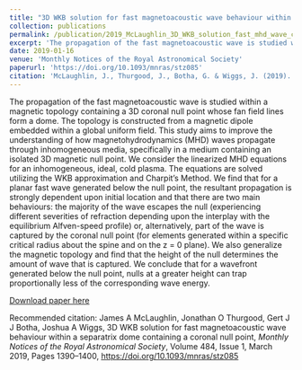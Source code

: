 ```yaml
---
title: "3D WKB solution for fast magnetoacoustic wave behaviour within a separatrix dome containing a coronal null point"
collection: publications
permalink: /publication/2019_McLaughlin_3D_WKB_solution_fast_mhd_wave_coronal_null_point
excerpt: 'The propagation of the fast magnetoacoustic wave is studied within a magnetic topology containing a 3D coronal null point whose fan field lines form a dome.'
date: 2019-01-16
venue: 'Monthly Notices of the Royal Astronomical Society'
paperurl: 'https://doi.org/10.1093/mnras/stz085'
citation: 'McLaughlin, J., Thurgood, J., Botha, G. & Wiggs, J. (2019). 3D WKB solution for fast magnetoacoustic wave behaviour within a separatrix dome containing a coronal null point, <i>Monthly Notices of the Royal Astronomical Society</i>, 484(1), pgs 1390–1400.'
---
```

The propagation of the fast magnetoacoustic wave is studied within a magnetic topology containing a 3D coronal null point whose fan field lines form a dome. The topology is constructed from a magnetic dipole embedded within a global uniform field. This study aims to improve the understanding of how magnetohydrodynamics (MHD) waves propagate through inhomogeneous media, specifically in a medium containing an isolated 3D magnetic null point. We consider the linearized MHD equations for an inhomogeneous, ideal, cold plasma. The equations are solved utilizing the WKB approximation and Charpit’s Method. We find that for a planar fast wave generated below the null point, the resultant propagation is strongly dependent upon initial location and that there are two main behaviours: the majority of the wave escapes the null (experiencing different severities of refraction depending upon the interplay with the equilibrium Alfven-speed profile) or, alternatively, part of the wave is captured by the coronal null point (for elements generated within a specific critical radius about the spine and on the z = 0 plane). We also generalize the magnetic topology and find that the height of the null determines the amount of wave that is captured. We conclude that for a wavefront generated below the null point, nulls at a greater height can trap proportionally less of the corresponding wave energy.

[Download paper here](https://doi.org/10.1093/mnras/stz085)

Recommended citation: James A McLaughlin, Jonathan O Thurgood, Gert J J Botha, Joshua A Wiggs, 3D WKB solution for fast magnetoacoustic wave behaviour within a separatrix dome containing a coronal null point, <i>Monthly Notices of the Royal Astronomical Society</i>, Volume 484, Issue 1, March 2019, Pages 1390–1400, https://doi.org/10.1093/mnras/stz085
